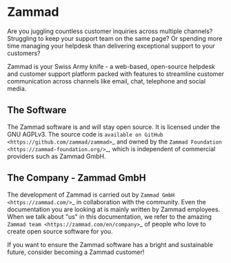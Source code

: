 Zammad
======

Are you juggling countless customer inquiries across multiple channels?
Struggling to keep your support team on the same page? Or spending more time
managing your helpdesk than delivering exceptional support to your customers?

Zammad is your Swiss Army knife - a web-based, open-source helpdesk and
customer support platform packed with features to streamline customer
communication across channels like email, chat, telephone and social media.

The Software
------------

The Zammad software is and will stay open source.
It is licensed under the GNU AGPLv3. The source code is
`available on GitHub <https://github.com/zammad/zammad>`_ and owned by the
`Zammad Foundation <https://zammad-foundation.org/>`_, which is independent
of commercial providers such as Zammad GmbH.

The Company - Zammad GmbH
-------------------------

The development of Zammad is carried out by `Zammad GmbH <https://zammad.com/>`_
in collaboration with the community. Even the documentation you are looking at
is mainly written by Zammad employees. When we talk about "us" in this
documentation, we refer to the amazing
`Zammad team <https://zammad.com/en/company>`_ of people who love to create
open source software for you.

If you want to ensure the Zammad software has a bright and sustainable future,
consider becoming a Zammad customer!